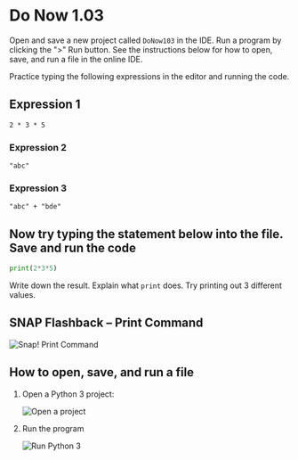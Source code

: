 # Do Now 1.03

Open and save a new project called `DoNow103` in the IDE. Run a program by clicking the ">" Run button. See the instructions below for how to open, save, and run a file in the online IDE.

Practice typing the following expressions in the editor and running the code.

## Expression 1

`2 * 3 * 5`

### Expression 2

`"abc"`

### Expression 3

`"abc" + "bde"`

## Now try typing the statement below into the file. Save and run the code

```python
print(2*3*5)
```

Write down the result. Explain what `print` does. Try printing out 3 different values.

## SNAP Flashback – Print Command

   ![Snap! Print Command](Untitled.png)

## How to open, save, and run a file

1. Open a Python 3 project:

    ![Open a project](trinket_new.png)

2. Run the program

    ![Run Python 3](donow103_run.png)
